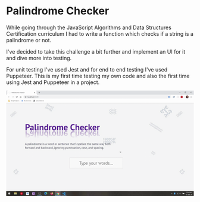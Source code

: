 # Palindrome Checker

While going through the JavaScript Algorithms and Data Structures Certification curriculum I had to write a function which checks if a string is a palindrome or not.

I've decided to take this challenge a bit further and implement an UI for it and dive more into testing.

For unit testing I've used Jest and for end to end testing I've used Puppeteer. This is my first time testing my own code and also the first time using Jest and Puppeteer in a project.

![Palindrome Checker Gif](palindrome-checker.gif)
